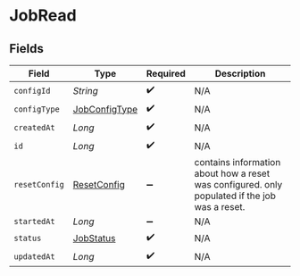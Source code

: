 # JobRead


## Fields

| Field                                                                                         | Type                                                                                          | Required                                                                                      | Description                                                                                   |
| --------------------------------------------------------------------------------------------- | --------------------------------------------------------------------------------------------- | --------------------------------------------------------------------------------------------- | --------------------------------------------------------------------------------------------- |
| `configId`                                                                                    | *String*                                                                                      | :heavy_check_mark:                                                                            | N/A                                                                                           |
| `configType`                                                                                  | [JobConfigType](../../models/shared/JobConfigType.md)                                         | :heavy_check_mark:                                                                            | N/A                                                                                           |
| `createdAt`                                                                                   | *Long*                                                                                        | :heavy_check_mark:                                                                            | N/A                                                                                           |
| `id`                                                                                          | *Long*                                                                                        | :heavy_check_mark:                                                                            | N/A                                                                                           |
| `resetConfig`                                                                                 | [ResetConfig](../../models/shared/ResetConfig.md)                                             | :heavy_minus_sign:                                                                            | contains information about how a reset was configured. only populated if the job was a reset. |
| `startedAt`                                                                                   | *Long*                                                                                        | :heavy_minus_sign:                                                                            | N/A                                                                                           |
| `status`                                                                                      | [JobStatus](../../models/shared/JobStatus.md)                                                 | :heavy_check_mark:                                                                            | N/A                                                                                           |
| `updatedAt`                                                                                   | *Long*                                                                                        | :heavy_check_mark:                                                                            | N/A                                                                                           |
